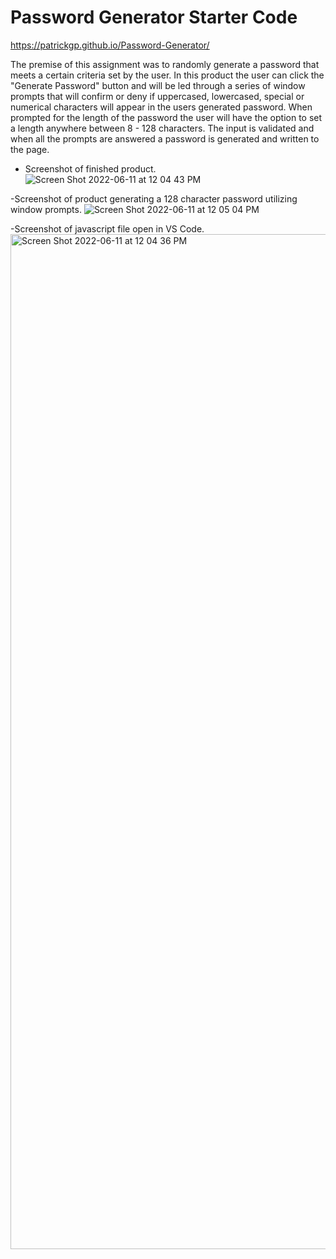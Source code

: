 # Password Generator Starter Code

https://patrickgp.github.io/Password-Generator/

The premise of this assignment was to randomly generate a password that meets a certain criteria set by the user. In this product the user can click the "Generate Password" button and will be led through a series of window prompts that will confirm or deny if uppercased, lowercased, special or numerical characters will appear in the users generated password. When prompted for the length of the password the user will have the option to set a length anywhere between 8 - 128 characters. The input is validated and when all the prompts are answered a password is generated and written to the page.

- Screenshot of finished product.
![Screen Shot 2022-06-11 at 12 04 43 PM](https://user-images.githubusercontent.com/86730331/173195634-bb3f827c-0d3a-424f-a52e-500086d59735.png)

-Screenshot of product generating a 128 character password utilizing window prompts.
![Screen Shot 2022-06-11 at 12 05 04 PM](https://user-images.githubusercontent.com/86730331/173195640-f504ed70-9ada-423b-8181-4b1824c1daaf.png)

-Screenshot of javascript file open in VS Code.
<img width="1624" alt="Screen Shot 2022-06-11 at 12 04 36 PM" src="https://user-images.githubusercontent.com/86730331/173195642-6b5c83b4-ca9c-4fef-9d8d-ed648bfe8c50.png">
